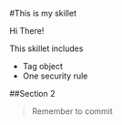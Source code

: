#This is my skillet

Hi There!

This skillet includes

* Tag object
* One security rule



##Section 2

> Remember to commit 